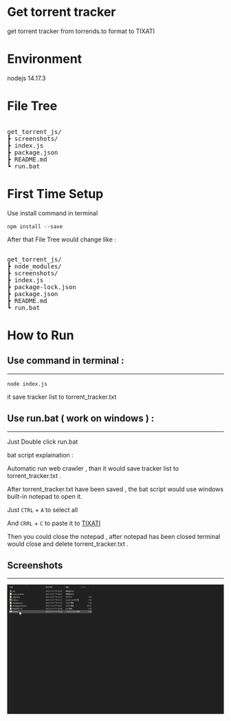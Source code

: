 # Get torrent tracker
get torrent tracker from torrends.to
format to TIXATI

# Environment

nodejs 14.17.3

# File Tree

<pre>

get_torrent_js/
┣ screenshots/
┣ index.js
┣ package.json
┣ README.md
┗ run.bat
</pre>

# First Time Setup

Use install command in terminal 

```
npm install --save
```
After that File Tree would change like :

<pre>

get_torrent_js/
┣ node_modules/
┣ screenshots/
┣ index.js
┣ package-lock.json
┣ package.json
┣ README.md
┗ run.bat
</pre>

# How to Run

## Use command in terminal :
---

```
node index.js
```
it save tracker list to torrent_tracker.txt 



## Use run.bat ( work on windows ) :
---

Just Double click run.bat

bat script explaination :

Automatic run web crawler , than it would save tracker list to torrent_tracker.txt .

After torrent_tracker.txt have been saved , the bat script would use windows built-in notepad to
open it.

Just  `CTRL`  +  `A`  to select all

And   `CRRL`  +  `C`  to paste it to [TIXATI](https://www.tixati.com/)

Then you could close the notepad , after notepad has been closed terminal would close and delete torrent_tracker.txt . 

## Screenshots
----

<img src=https://raw.githubusercontent.com/vincent-chang-rightfighter/get_torrent_tracker/main/screenshots/work.gif >
